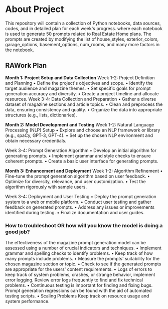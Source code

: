 # About Project

This repository will contain a collection of Python notebooks, data sources, codes, and in detailed plan for each week's progress. where each notebook is used to generate 50 prompts related to Real Estate Home plans. The prompts are created by modifying the list of house_styles, exterior_colors, garage_options, basement_options, num_rooms, and many more factors in the notebook.


## RAWork Plan

**Month 1: Project Setup and Data Collection**
  Week 1-2: Project Definition and Planning
  •	Define the project's objectives and scope.
  •	Identify the target audience and magazine themes.
  •	Set specific goals for prompt generation accuracy and diversity.
  •	Create a project timeline and allocate resources.
  Week 3-4: Data Collection and Preparation
  •	Gather a diverse dataset of magazine sections and article topics.
  •	Clean and preprocess the data, ensuring consistency and quality.
  •	Organize the data into appropriate structures (e.g., lists, dictionaries).

**Month 2: Model Development and Testing**
  Week 1-2: Natural Language Processing (NLP) Setup
  •	Explore and choose an NLP framework or library (e.g., spaCy, GPT-3, GPT-4).
  •	Set up the chosen NLP environment and obtain necessary credentials.
  
  Week 3-4: Prompt Generation Algorithm
  •	Develop an initial algorithm for generating prompts.
  •	Implement grammar and style checks to ensure coherent prompts.
  •	Create a basic user interface for generating prompts.

**Month 3: Enhancement and Deployment**
  Week 1-2: Algorithm Refinement
  •	Fine-tune the prompt generation algorithm based on user feedback.
  •	Optimize for diversity, relevance, and user customization.
  •	Test the algorithm rigorously with sample users.

  Week 3-4: Deployment and User Testing	•	Deploy the prompt generation system to a web or mobile platform.
  •	Conduct user testing and gather feedback on generated prompts.
  •	Address any issues or improvements identified during testing.
  •	Finalize documentation and user guides.

###  How to troubleshoot OR how will you know the model is doing a good job?

The effectiveness of the magazine prompt generation model can be assessed using a number of crucial indicators and techniques.
  •	Implement grammar and spelling checks to identify problems. 
  •	Keep track of how many prompts include problems. 
  •	Measure the prompts' suitability for the chosen magazine section or topic.
  •	Check to see if the generated prompts are appropriate for the users' content requirements. 
  •	Logs of errors to keep track of system problems, crashes, or strange behavior, implement error logging. Review error logs frequently 
    to find and fix technical problems.
  •	Continuous testing is important for finding and fixing bugs. Prompt generation regressions can be found with the aid of automated 
    testing scripts.
  •	Scaling Problems Keep track on resource usage and system performance.

  




